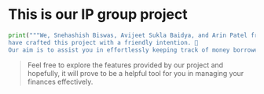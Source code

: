 # This is our IP group project

```python
print("""We, Snehashish Biswas, Avijeet Sukla Baidya, and Arin Patel from class XII B, ✨
have crafted this project with a friendly intention. 🤗
Our aim is to assist you in effortlessly keeping track of money borrowers. ⭐""")
```

> Feel free to explore the features provided by our project and hopefully, it will prove to be a helpful tool for you in managing your finances effectively.
